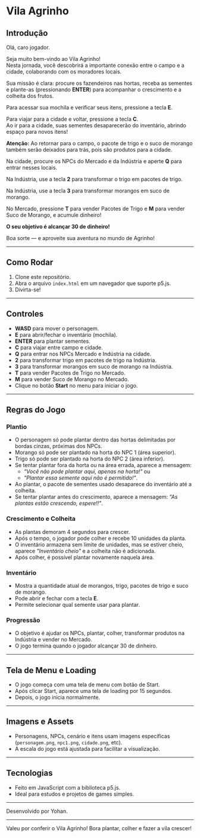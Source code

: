 # Vila Agrinho

## Introdução

Olá, caro jogador.

Seja muito bem-vindo ao Vila Agrinho!  
Nesta jornada, você descobrirá a importante conexão entre o campo e a cidade, colaborando com os moradores locais.

Sua missão é clara: procure os fazendeiros nas hortas, receba as sementes e plante-as (pressionando **ENTER**) para acompanhar o crescimento e a colheita dos frutos.

Para acessar sua mochila e verificar seus itens, pressione a tecla **E**.

Para viajar para a cidade e voltar, pressione a tecla **C**.  
Ao ir para a cidade, suas sementes desaparecerão do inventário, abrindo espaço para novos itens!

**Atenção:** Ao retornar para o campo, o pacote de trigo e o suco de morango também serão deixados para trás, pois são produtos para a cidade.

Na cidade, procure os NPCs do Mercado e da Indústria e aperte **Q** para entrar nesses locais.

Na Indústria, use a tecla **2** para transformar o trigo em pacotes de trigo.

Na Indústria, use a tecla **3** para transformar morangos em suco de morango.

No Mercado, pressione **T** para vender Pacotes de Trigo e **M** para vender Suco de Morango, e acumule dinheiro!

**O seu objetivo é alcançar 30 de dinheiro!**

Boa sorte — e aproveite sua aventura no mundo de Agrinho!

---

## Como Rodar
1. Clone este repositório.
2. Abra o arquivo `index.html` em um navegador que suporte p5.js.
3. Divirta-se!

---

## Controles
- **WASD** para mover o personagem.
- **E** para abrir/fechar o inventário (mochila).
- **ENTER** para plantar sementes.
- **C** para viajar entre campo e cidade.
- **Q** para entrar nos NPCs Mercado e Indústria na cidade.
- **2** para transformar trigo em pacotes de trigo na Indústria.
- **3** para transformar morangos em suco de morango na Indústria.
- **T** para vender Pacotes de Trigo no Mercado.
- **M** para vender Suco de Morango no Mercado.
- Clique no botão **Start** no menu para iniciar o jogo.

---

## Regras do Jogo

### Plantio
- O personagem só pode plantar dentro das hortas delimitadas por bordas cinzas, próximas dos NPCs.
- Morango só pode ser plantado na horta do NPC 1 (área superior).
- Trigo só pode ser plantado na horta do NPC 2 (área inferior).
- Se tentar plantar fora da horta ou na área errada, aparece a mensagem:
  - *"Você não pode plantar aqui, apenas na horta!"* ou
  - *"Plantar essa semente aqui não é permitido!"*.
- Ao plantar, o pacote de sementes usado desaparece do inventário até a colheita.
- Se tentar plantar antes do crescimento, aparece a mensagem: *"As plantas estão crescendo, espere!!"*.

### Crescimento e Colheita
- As plantas demoram 4 segundos para crescer.
- Após o tempo, o jogador pode colher e recebe 10 unidades da planta.
- O inventário armazena sem limite de unidades, mas se estiver cheio, aparece *"Inventário cheio"* e a colheita não é adicionada.
- Após colher, é possível plantar novamente naquela área.

### Inventário
- Mostra a quantidade atual de morangos, trigo, pacotes de trigo e suco de morango.
- Pode abrir e fechar com a tecla **E**.
- Permite selecionar qual semente usar para plantar.

### Progressão
- O objetivo é ajudar os NPCs, plantar, colher, transformar produtos na Indústria e vender no Mercado.
- O jogo termina quando o jogador alcançar 30 de dinheiro.

---

## Tela de Menu e Loading
- O jogo começa com uma tela de menu com botão de Start.
- Após clicar Start, aparece uma tela de loading por 15 segundos.
- Depois, o jogo inicia normalmente.

---

## Imagens e Assets
- Personagens, NPCs, cenário e itens usam imagens específicas (`personagem.png`, `npc1.png`, `cidade.png`, etc).
- A escala do jogo está ajustada para facilitar a visualização.

---

## Tecnologias
- Feito em JavaScript com a biblioteca p5.js.
- Ideal para estudos e projetos de games simples.

---

Desenvolvido por Yohan.

---

Valeu por conferir o Vila Agrinho! Bora plantar, colher e fazer a vila crescer!

